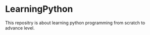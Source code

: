 # LearningPython
This repositry is about learning python programming from scratch to advance level.
